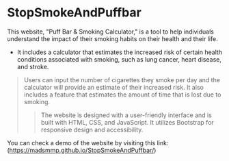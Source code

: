 # StopSmokeAndPuffbar
This website, "Puff Bar & Smoking Calculator," is a tool to help individuals understand the impact of their smoking habits on their health and their life.
 
- It includes a calculator that estimates the increased risk of certain health conditions associated with smoking, such as lung cancer, heart disease, and stroke.
 > Users can input the number of cigarettes they smoke per day and the calculator will provide an estimate of their increased risk. It also includes a feature that estimates the    amount of time that is lost due to smoking. 
 >> The website is designed with a user-friendly interface and is built with HTML, CSS, and JavaScript. It utilizes Bootstrap for responsive design and accessibility. 

You can check a demo of the website by visiting this link: (https://madsmmp.github.io/StopSmokeAndPuffbar/)

